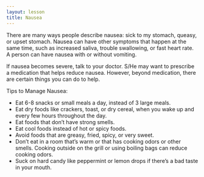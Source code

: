 ```yaml
---
layout: lesson
title: Nausea
---
```


There are many ways people describe nausea: sick to my stomach, queasy, or upset stomach. Nausea can have other symptoms that happen at the same time, such as increased saliva, trouble swallowing, or fast heart rate. A person can have nausea with or without vomiting. 

If nausea becomes severe, talk to your doctor. S/He may want to prescribe a medication that helps reduce nausea. However, beyond medication, there are certain things you can do to help.

Tips to Manage Nausea:

* Eat 6-8 snacks or small meals a day, instead of 3 large meals.
* Eat dry foods like crackers, toast, or dry cereal, when you wake up and every few hours throughout the day.
* Eat foods that don’t have strong smells.
* Eat cool foods instead of hot or spicy foods.
* Avoid foods that are greasy, fried, spicy, or very sweet.
* Don’t eat in a room that’s warm or that has cooking odors or other smells. Cooking outside on the grill or using boiling bags can reduce cooking odors.
* Suck on hard candy like peppermint or lemon drops if there’s a bad taste in your mouth. 
